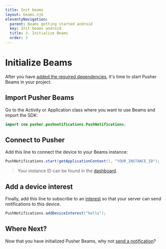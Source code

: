 ```yaml
---
title: Init beams
layout: beams.njk
eleventyNavigation:
  parent: Beams getting started android
  key: Init beams android
  title: 3. Initialize Beams
  order: 3
---
```


# Initialize Beams

After you have [added the required dependencies](/docs/beams/getting-started/android/sdk-integration/), it's time to start Pusher Beams in your project.

## Import Pusher Beams

Go to the Activity or Application class where you want to use Beams and import the SDK:

```java
import com.pusher.pushnotifications.PushNotifications;
```

## Connect to Pusher

Add this line to connect the device to your Beams instance:

```java
PushNotifications.start(getApplicationContext(), "YOUR_INSTANCE_ID");
```

> Your instance ID can be found in the [dashboard](https://dashboard.pusher.com/beams).

## Add a device interest

Finally, add this line to subscribe to an [interest](/docs/beams/concepts/device-interests) so that your server can send notifications to this device.

```java
PushNotifications.addDeviceInterest("hello");
```

## Where Next?

Now that you have initialized Pusher Beams, why not [send a notification](/docs/beams/getting-started/android/publish-notifications/)?
